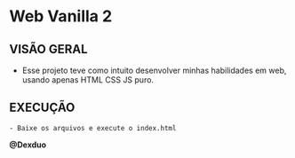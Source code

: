 # Web Vanilla 2

## VISÃO GERAL
   - Esse projeto teve como intuito desenvolver minhas habilidades em web,
   usando apenas HTML CSS JS puro.

## EXECUÇÃO
    - Baixe os arquivos e execute o index.html

**@Dexduo**